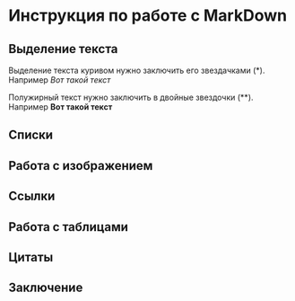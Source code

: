 # Инструкция по работе с MarkDown

## Выделение текста

Выделение текста куривом нужно заключить его звездачками (*). Например *Вот такой текст*

Полужирный текст нужно заключить в двойные звездочки (**). Например **Вот такой текст**

## Списки

## Работа с изображением

## Ссылки

## Работа с таблицами

## Цитаты

## Заключение
